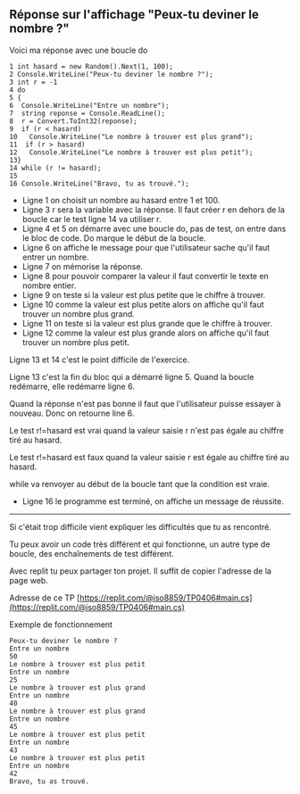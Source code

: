 ## Réponse sur l'affichage "Peux-tu deviner le nombre ?"

Voici ma réponse avec une boucle do

```
1 int hasard = new Random().Next(1, 100);
2 Console.WriteLine("Peux-tu deviner le nombre ?");
3 int r = -1
4 do
5 {
6  Console.WriteLine("Entre un nombre");
7  string reponse = Console.ReadLine();
8  r = Convert.ToInt32(reponse);
9  if (r < hasard)
10   Console.WriteLine("Le nombre à trouver est plus grand");
11  if (r > hasard)
12   Console.WriteLine("Le nombre à trouver est plus petit");
13}
14 while (r != hasard);
15
16 Console.WriteLine("Bravo, tu as trouvé.");
```

- Ligne 1 on choisit un nombre au hasard entre 1 et 100.
- Ligne 3 r sera la variable avec la réponse. Il faut créer r en dehors de la boucle car le test ligne 14 va utiliser r.
- Ligne 4 et 5 on démarre avec une boucle do, pas de test, on entre dans le bloc de code. Do marque le début de la boucle.
- Ligne 6 on affiche le message pour que l'utilisateur sache qu'il faut entrer un nombre.
- Ligne 7 on mémorise la réponse.
- Ligne 8 pour pouvoir comparer la valeur il faut convertir le texte en nombre entier.
- Ligne 9 on teste si la valeur est plus petite que le chiffre à trouver.
- Ligne 10 comme la valeur est plus petite alors on affiche qu'il faut trouver un nombre plus grand.
- Ligne 11 on teste si la valeur est plus grande que le chiffre à trouver.
- Ligne 12 comme la valeur est plus grande alors on affiche qu'il faut trouver un nombre plus petit.

Ligne 13 et 14 c'est le point difficile de l'exercice.

Ligne 13 c'est la fin du bloc qui a démarré ligne 5. Quand la boucle redémarre, elle redémarre ligne 6.

Quand la réponse n'est pas bonne il faut que l'utilisateur puisse essayer à nouveau. Donc on retourne line 6.

Le test r!=hasard est vrai quand la valeur saisie r n'est pas égale au chiffre tiré au hasard.

Le test r!=hasard est faux quand la valeur saisie r est égale au chiffre tiré au hasard.

while va renvoyer au début de la boucle tant que la condition est vraie.

- Ligne 16 le programme est terminé, on affiche un message de réussite.

***
Si c'était trop difficile vient expliquer les difficultés que tu as rencontré.

Tu peux avoir un code très différent et qui fonctionne, un autre type de boucle, des enchaînements de test différent.

Avec replit tu peux partager ton projet. Il suffit de copier l'adresse de la page web.

Adresse de ce TP [https://replit.com/@iso8859/TP0406#main.cs](https://replit.com/@iso8859/TP0406#main.cs)

Exemple de fonctionnement
```
Peux-tu deviner le nombre ?
Entre un nombre
50
Le nombre à trouver est plus petit
Entre un nombre
25
Le nombre à trouver est plus grand
Entre un nombre
40
Le nombre à trouver est plus grand
Entre un nombre
45
Le nombre à trouver est plus petit
Entre un nombre
43
Le nombre à trouver est plus petit
Entre un nombre
42
Bravo, tu as trouvé.
```
